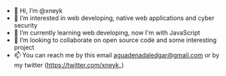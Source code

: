 - 👋 Hi, I’m @xneyk
- 👀 I’m interested in web developing, native web applications and cyber security
- 🌱 I’m currently learning web developing, now I'm with JavaScript
- 💞️ I’m looking to collaborate on open source code and some interesting project
- 📫 You can reach me by this email aguadenadaledgar@gmail.com or by my twitter (https://twitter.com/xneyk_)

<!---
xneyk/xneyk is a ✨ special ✨ repository because its `README.md` (this file) appears on your GitHub profile.
You can click the Preview link to take a look at your changes.
--->
